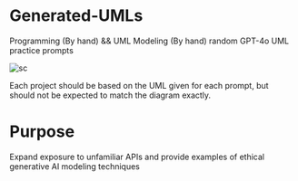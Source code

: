 # Generated-UMLs
Programming (By hand) &amp;&amp; UML Modeling (By hand) random GPT-4o UML practice prompts

![sc](https://github.com/user-attachments/assets/e05b7b71-b344-4643-9c2c-6bea8b4ff7b3)

Each project should be based on the UML given for each prompt, but should not be expected
to match the diagram exactly.

# Purpose
Expand exposure to unfamiliar APIs and provide examples of ethical
generative AI modeling techniques

